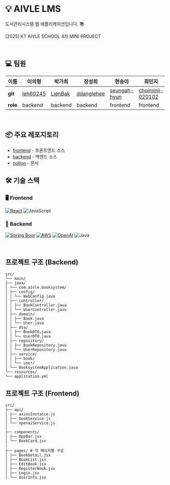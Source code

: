 # 💡 AIVLE LMS
도서관리시스템 웹 애플리케이션입니다. 📚

[2025] KT AIVLE SCHOOL 4차 MINI PROJECT  

<br>

## 💻 팀원

| 이름    | 이의형    | 박가희   | 장성희 | 현승아 | 최민지 | 강서연 | 박상훈
| ------- | ----------| ----------|---------- | ----------| ----------| ----------| ----------
| **git** | 	[leh60245](https://github.com/leh60245) | [LienBak](https://github.com/LienBak) | [ddanglehee](https://github.com/ddanglehee)   | [seungah-hyun](https://github.com/seungah-hyun) |[choiminji-020102](https://github.com/choiminji-020102) |[seoyeon](https://github.com/haaaaauy) |[sanghuniolsida](https://github.com/sanghuniolsida)
|**role** | backend| backend | backend| frontend | frontend | frontend | frontend

<br>

## 📦 주요 레포지토리

- [frontend](https://github.com/aivleLMS/frontend) - 프론트엔드 소스
- [backend](https://github.com/aivleLMS/backend) - 백엔드 소스
- [notion](https://www.notion.so/4-20297e47e8a280e3b5b0f862d33443fd) - 문서


## 🛠 기술 스택

### 🖥 Frontend  
[![React](https://img.shields.io/badge/React-61DAFB?style=for-the-badge&logo=React&logoColor=white)](https://reactjs.org/)
![JavaScript](https://img.shields.io/badge/JavaScript-F7DF1E?style=for-the-badge&logo=javascript&logoColor=black)

### 🔧 Backend  
[![Spring Boot](https://img.shields.io/badge/Spring%20Boot-6DB33F?style=for-the-badge&logo=springboot&logoColor=white)](https://spring.io/projects/spring-boot)
[![AWS](https://img.shields.io/badge/AWS-232F3E?style=for-the-badge&logo=amazonaws&logoColor=white)](https://aws.amazon.com/)
[![OpenAI](https://img.shields.io/badge/GPT%20API-412991?style=for-the-badge&logo=openai&logoColor=white)](https://platform.openai.com/)
![Java](https://img.shields.io/badge/Java-007396?style=for-the-badge&logo=OpenJDK&logoColor=white)


<br>

## 프로젝트 구조 (Backend)
```
src/
└── main/
├── java/
│ └── com.aivle.booksystem/
│ ├── config/
│ │ └── WebConfig.java
│ ├── controller/
│ │ ├── BookController.java
│ │ └── UserController.java
│ ├── domain/
│ │ ├── Book.java
│ │ └── User.java
│ ├── dto/ 
│ │ ├── BookDTO.java
│ │ └── UserDTO.java
│ ├── repository/ 
│ │ ├── BookRepository.java
│ │ └── UserRepository.java
│ ├── service/ 
│ │ ├── book/
│ │ └── user/
│ └── BooksystemApplication.java 
└── resources/
└── application.yml
```
## 프로젝트 구조 (Frontend)
```
src/
├── api/ 
│ ├── axiosInstance.js 
│ ├── bookService.js 
│ └── openaiService.js 
│
├── components/
│ ├── AppBar.jsx
│ └── BookCard.jsx 
│
├── pages/ # 각 페이지별 구성
│ ├── BookDetail.jsx 
│ ├── BookList.jsx 
│ ├── EditBook.jsx 
│ ├── RegisterBook.jsx
│ ├── Login.jsx
│ └── UserInfo.jsx
```
